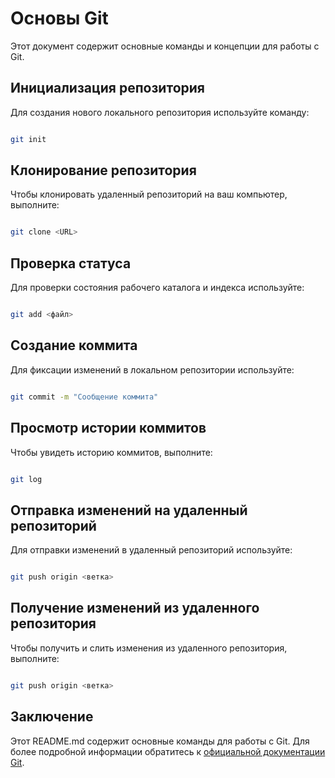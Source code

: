 # Основы Git

Этот документ содержит основные команды и концепции для работы с Git.

## Инициализация репозитория

Для создания нового локального репозитория используйте команду:
```bash

git init

```

## Клонирование репозитория

Чтобы клонировать удаленный репозиторий на ваш компьютер, выполните:

```bash

git clone <URL>

```

## Проверка статуса

Для проверки состояния рабочего каталога и индекса используйте:

```bash

git add <файл>

```

## Создание коммита

Для фиксации изменений в локальном репозитории используйте:

```bash

git commit -m "Сообщение коммита"

```

## Просмотр истории коммитов

Чтобы увидеть историю коммитов, выполните:

```bash

git log

```

## Отправка изменений на удаленный репозиторий

Для отправки изменений в удаленный репозиторий используйте:

```bash

git push origin <ветка>

```

## Получение изменений из удаленного репозитория

Чтобы получить и слить изменения из удаленного репозитория, выполните:

```bash

git push origin <ветка>

```

## Заключение

Этот README.md содержит основные команды для работы с Git. Для более подробной информации обратитесь к [официальной документации Git](https://git-scm.com/doc).